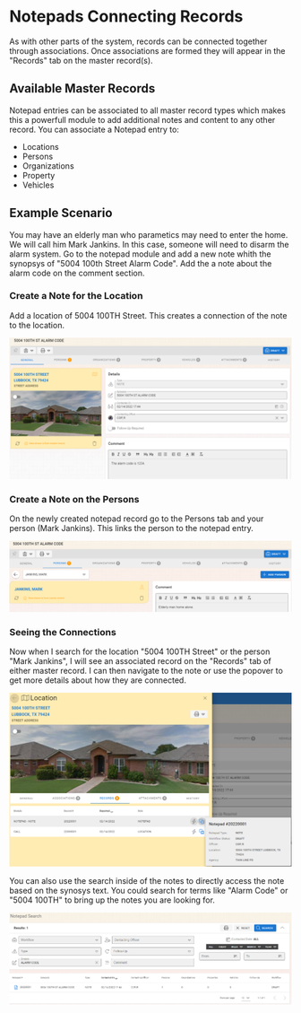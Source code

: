# Notepads Connecting Records

As with other parts of the system, records can be connected together through associations.  Once associations are formed they will appear in the "Records" tab on the master record(s).

## Available Master Records

Notepad entries can be associated to all master record types which makes this a powerfull module to add additional notes and content to any other record.  You can associate a Notepad entry to:

* Locations
* Persons
* Organizations
* Property
* Vehicles

## Example Scenario

You may have an elderly man who parametics may need to enter the home.  We will call him Mark Jankins.  In this case, someone will need to disarm the alarm system.  Go to the notepad module and add a new note whith the synopsys of "5004 100th Street Alarm Code".  Add the a note about the alarm code on the comment section.

### Create a Note for the Location

Add a location of 5004 100TH Street.  This creates a connection of the note to the location.

<img src="notepad_locationassociation.png" />

### Create a Note on the Persons

On the newly created notepad record go to the Persons tab and your person (Mark Jankins).  This links the person to the notepad entry.

<img src="notepad_personassociation.png" />

### Seeing the Connections

Now when I search for the location "5004 100TH Street" or the person "Mark Jankins", I will see an associated record on the "Records" tab of either master record.  I can then navigate to the note or use the popover to get more details about how they are connected.

<img src="notepad_masterrecordassociation.png" />

You can also use the search inside of the notes to directly access the note based on the synosys text.  You could search for terms like "Alarm Code" or "5004 100TH" to bring up the notes you are looking for.

<img src="notepad_directsearch.png" />